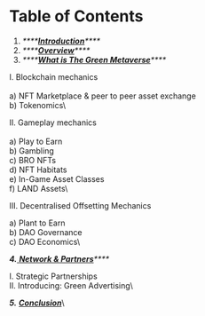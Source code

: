 # Table of Contents

1. _****_[_**Introduction**_](../)_****_
2. _****_[_**Overview**_](overview.md)_****_
3. _****_[_**What is The Green Metaverse**_](what-is-the-green-metaverse/)_****_

&#x20;    I. Blockchain mechanics\
\
&#x20;         a) NFT Marketplace & peer to peer asset exchange\
&#x20;         b) Tokenomics\


&#x20;    II. Gameplay mechanics\
\
&#x20;         a) Play to Earn\
&#x20;         b) Gambling\
&#x20;         c) BRO NFTs\
&#x20;         d) NFT Habitats\
&#x20;         e) In-Game Asset Classes\
&#x20;         f) LAND Assets\


&#x20;    III. Decentralised Offsetting Mechanics

&#x20;         a) Plant to Earn\
&#x20;         b) DAO Governance\
&#x20;         c) DAO Economics\


_**4.**_[ _**Network & Partners**_](networks-and-partnerships.md)_****_

&#x20;    I. Strategic Partnerships\
&#x20;    II. Introducing: Green Advertising\


_**5.**_ [_**Conclusion**_](conclusion.md)\
